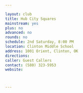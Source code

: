 ```yaml
---

layout: club
title: Hub City Squares
mainstream: yes
plus: no
advanced: no
rounds: no
schedule: 2nd Saturday, 8:00 PM
location: Clinton Middle School
address: 1001 Orient, Clinton, OK
directions: 
caller: Guest Callers
contact: (580) 323-5953
website: 



---
```


